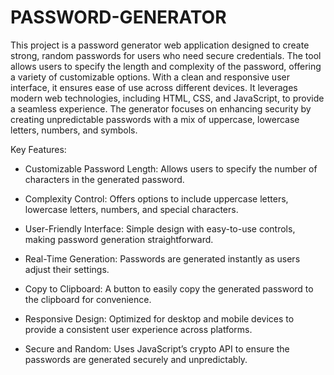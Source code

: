 # PASSWORD-GENERATOR

This project is a password generator web application designed to create strong, random passwords for users who need secure credentials. The tool allows users to specify the length and complexity of the password, offering a variety of customizable options. With a clean and responsive user interface, it ensures ease of use across different devices. It leverages modern web technologies, including HTML, CSS, and JavaScript, to provide a seamless experience. The generator focuses on enhancing security by creating unpredictable passwords with a mix of uppercase, lowercase letters, numbers, and symbols.

Key Features:
* Customizable Password Length: Allows users to specify the number of characters in the generated password.

* Complexity Control: Offers options to include uppercase letters, lowercase letters, numbers, and special characters.

* User-Friendly Interface: Simple design with easy-to-use controls, making password generation straightforward.

* Real-Time Generation: Passwords are generated instantly as users adjust their settings.

* Copy to Clipboard: A button to easily copy the generated password to the clipboard for convenience.

* Responsive Design: Optimized for desktop and mobile devices to provide a consistent user experience across platforms.

* Secure and Random: Uses JavaScript’s crypto API to ensure the passwords are generated securely and unpredictably.
